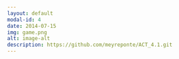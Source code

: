 ```yaml
---
layout: default
modal-id: 4
date: 2014-07-15
img: game.png
alt: image-alt
description: https://github.com/meyreponte/ACT_4.1.git
---
```

